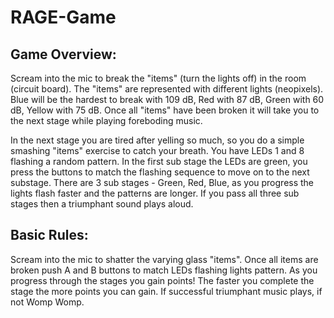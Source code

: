 # RAGE-Game
## Game Overview:
Scream into the mic to break the "items" (turn the lights off) in the room (circuit board). The "items" are represented with different lights (neopixels).
Blue will be the hardest to break with 109 dB, Red with 87 dB, Green with 60 dB, Yellow with 75 dB. Once all "items" have been broken
it will take you to the next stage while playing foreboding music.

In the next stage you are tired after yelling so much, so you do a simple smashing "items" exercise to catch your breath. You have LEDs 1 and 8 flashing a
random pattern. In the first sub stage the LEDs are green, you press the buttons to match the flashing sequence to move on to the next substage. There are 3 sub stages - Green, Red, Blue, as you progress the lights flash faster and the patterns are longer. If you pass all three sub stages then a triumphant sound plays aloud.

## Basic Rules:
Scream into the mic to shatter the varying glass "items". Once all items are broken push A and B buttons to match LEDs flashing lights pattern. As you progress through the stages you gain points! The faster you complete the stage the more points you can gain.
If successful triumphant music plays, if not Womp Womp.

